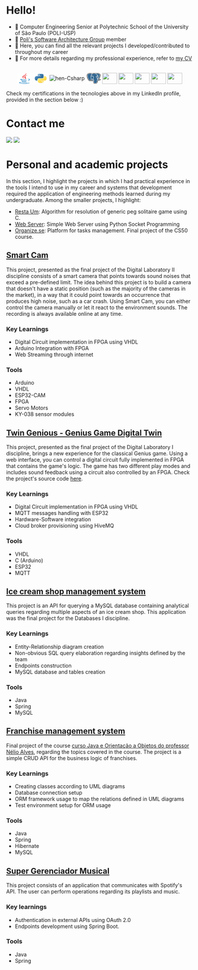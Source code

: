 # Hello!

- 🔭 Computer Engineering Senior at Polytechnic School of the University of São Paulo (POLI-USP)
- 📖 [Poli's Software Architecture Group](https://www.linkedin.com/company/garsoft) member
- 💬 Here, you can find all the relevant projects I developed/contributed to throughout my career
- 💬 For more details regarding my professional experience, refer to [my CV](https://drive.google.com/file/d/1bE47gwdtuRyLdWqqH4mdPMoPfi93M7jG/view?usp=sharing)

<div style="margin:0 auto;" align="center"><br>
   <img align="center" alt="hen-java" height="30" width="40" src="https://raw.githubusercontent.com/devicons/devicon/master/icons/java/java-original.svg">
   
  <img align="center" alt="hen-Python" height="30" width="40" src="https://raw.githubusercontent.com/devicons/devicon/master/icons/python/python-original.svg">
   
  <img align="center" alt="hen-Csharp" height="30" width="40" src="https://cdn.jsdelivr.net/gh/devicons/devicon/icons/csharp/csharp-original.svg" />

   <img align="center" alt="hen-postgres" height="30" width="40" src="https://raw.githubusercontent.com/devicons/devicon/master/icons/postgresql/postgresql-original.svg">
   
   <img align="center" height="30" width="40" src="https://cdn.jsdelivr.net/gh/devicons/devicon/icons/mysql/mysql-original-wordmark.svg" />
          

   <img align="center" height="30" width="40" src="https://cdn.jsdelivr.net/gh/devicons/devicon/icons/docker/docker-plain-wordmark.svg" />

   <img align="center" height="30" width="40" src="https://cdn.jsdelivr.net/gh/devicons/devicon/icons/kubernetes/kubernetes-plain-wordmark.svg" />
   
   <img align="center" height="30" width="40" src="https://cdn.jsdelivr.net/gh/devicons/devicon/icons/googlecloud/googlecloud-original.svg" />

   <img align="center" height="30" width="40" src="https://cdn.jsdelivr.net/gh/devicons/devicon/icons/amazonwebservices/amazonwebservices-plain-wordmark.svg" />
   </div> 
</div> 
<br>
Check my certifications in the tecnologies above in my LinkedIn profile, provided in the section below :)

# Contact me
  
<div>
<a href=https://www.linkedin.com/in/henriquepaes1/" target="_blank"><img src="https://img.shields.io/badge/-LinkedIn-%230077B5?style=for-the-badge&logo=linkedin&logoColor=white" target="_blank"></a> 
<a href = "mailto:henriquee.paes1@gmail.com"><img src="https://img.shields.io/badge/-Gmail-%23333?style=for-the-badge&logo=gmail&logoColor=white" target="_blank"></a>
</div>
  
# Personal and academic projects
In this section, I highlight the projects in which I had practical experience in the tools I intend to use in my career and systems that development required the application 
of engineering methods learned during my undergraduate. Among the smaller projects, I highlight: 

- [Resta Um](https://github.com/henriquepaes1/restaum): Algorithm for resolution of generic peg solitaire game using C.
- [Web Server](https://github.com/henriquepaes1/servidor-web): Simple Web Server using Python Socket Programming
- [Organize.se](https://github.com/henriquepaes1/organizese): Platform for tasks management. Final project of the CS50 course.

## [Smart Cam](https://www.canva.com/design/DAF79YRvrBc/8r4vmDkX1FXDvOye1nYRnA/edit)
This project, presented as the final project of the Digital Laboratory II discipline consists of a smart camera that points towards sound noises that exceed a pre-defined limit.
The idea behind this project is to build a camera that doesn't have a static position (such as the majority of the cameras in the market), in a way that it could point towards an occurrence that produces high noise, 
such as a car crash.
Using Smart Cam, you can either control the camera manually or let it react to the environment sounds. The recording is always available online at any time.

### Key Learnings
- Digital Circuit implementation in FPGA using VHDL
- Arduino Integration with FPGA
- Web Streaming through internet

### Tools
- Arduino
- VHDL
- ESP32-CAM
- FPGA
- Servo Motors
- KY-038 sensor modules

## [Twin Genious - Genius Game Digital Twin](https://www.canva.com/design/DAFxDvowMMk/fmFql6FsF3cnarBq7WEV1A/edit?utm_content=DAFxDvowMMk&utm_campaign=designshare&utm_medium=link2&utm_source=sharebutton)
  This project, presented as the final project of the Digital Laboratory I discipline, brings a new experience for the classical Genius game.
  Using a web interface, you can control a digital circuit fully implemented in FPGA that contains the game's logic. The game has two different play modes and includes sound feedback using  a circuit also controlled by an FPGA.
  Check the project's source code [here](https://github.com/GARSoftPoli/twin-genious).

  ### Key Learnings
  - Digital Circuit implementation in FPGA using VHDL
  - MQTT messages handling with ESP32
  - Hardware-Software integration
  - Cloud broker provisioning using HiveMQ

   ### Tools
   - VHDL
   - C (Arduino)
   - ESP32
   - MQTT

  ## [Ice cream shop management system](https://github.com/004-JPA/FranquiaSorveteria)
  This project is an API for querying a MySQL database containing analytical queries regarding multiple aspects of an ice cream shop. 
  This application was the final project for the Databases I discipline.

  ### Key Learnings
  - Entity-Relationship diagram creation
  - Non-obvious SQL query elaboration regarding insights defined by the team
  - Endpoints construction
  - MySQL database and tables creation

  ### Tools
  - Java
  - Spring
  - MySQL

## [Franchise management system](https://github.com/henriquepaes1/sistemas-franquias-final/)
Final project of the course [curso Java e Orientação a Objetos do professor Nélio Alves](https://www.udemy.com/certificate/UC-199891b4-8770-4335-8484-32514045879b/), regarding the topics covered in the course. The project is a simple CRUD API for the business logic of franchises.

### Key Learnings
- Creating classes according to UML diagrams
- Database connection setup
- ORM framework usage to map the relations defined in UML diagrams
- Test environment setup for ORM usage

### Tools
- Java
- Spring
- Hibernate
- MySQL
  
## [Super Gerenciador Musical](https://github.com/projetomac0321/SuperGerenciadorMusical)
  This project consists of an application that communicates with Spotify's API. The user can perform operations regarding its playlists and music. 
  
  ### Key learnings
  - Authentication in external APIs using OAuth 2.0
  - Endpoints development using Spring Boot. 
  
  ### Tools
  - Java
  - Spring 
  
  

 
